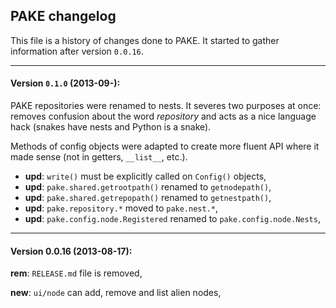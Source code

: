 ## PAKE changelog

This file is a history of changes done to PAKE.
It started to gather information after version `0.0.16`.


----

#### Version `0.1.0` (2013-09-):

PAKE repositories were renamed to nests. It severes two purposes at once:
removes confusion about the word *repository* and
acts as a nice language hack (snakes have nests and Python is a snake).

Methods of config objects were adapted to create more fluent API where it made sense (not in getters, `__list__`, etc.).


* __upd__:  `write()` must be explicitly called on `Config()` objects,
* __upd__:  `pake.shared.getrootpath()` renamed to `getnodepath()`,
* __upd__:  `pake.shared.getrepopath()` renamed to `getnestpath()`,
* __upd__:  `pake.repository.*` moved to `pake.nest.*`,
* __upd__:  `pake.config.node.Registered` renamed to `pake.config.node.Nests`,


----


#### Version 0.0.16 (2013-08-17):

__rem__:    `RELEASE.md` file is removed,

__new__:    `ui/node` can add, remove and list alien nodes,
